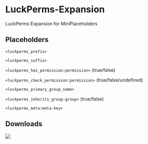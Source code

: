# LuckPerms-Expansion
LuckPerms Expansion for MiniPlaceholders

## Placeholders

`<luckperms_prefix>`

`<luckperms_suffix>`

`<luckperms_has_permission:permission>` (true/false)

`<luckperms_check_permission:permission>` (true/false/undefined)

`<luckperms_primary_group_name>`

`<luckperms_inherits_group:group>` (true/false)

`<luckperms_meta:meta-key>`

## Downloads

[![](https://raw.githubusercontent.com/Prospector/badges/master/modrinth-badge-72h-padded.png)](https://modrinth.com/plugin/luckperms-expansion)
